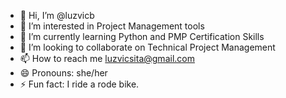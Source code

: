 - 👋 Hi, I’m @luzvicb
- 👀 I’m interested in Project Management tools 
- 🌱 I’m currently learning Python and PMP Certification Skills
- 💞️ I’m looking to collaborate on Technical Project Management 
- 📫 How to reach me luzvicsita@gmail.com
- 😄 Pronouns: she/her
- ⚡ Fun fact: I ride a rode bike. 

<!---
luzvicb/luzvicb is a ✨ special ✨ repository because its `README.md` (this file) appears on your GitHub profile.
You can click the Preview link to take a look at your changes.
--->
